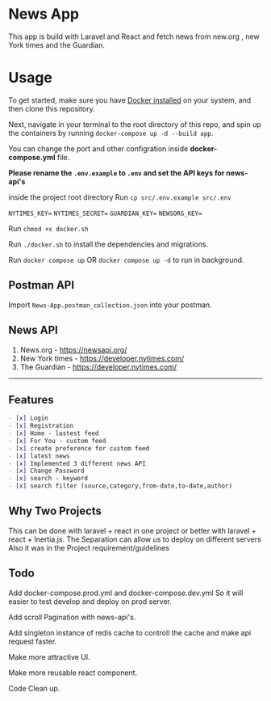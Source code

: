 # News App


This app is build with Laravel and React and fetch news from new.org , new York times and the Guardian. 


# Usage

To get started, make sure you have [Docker installed](https://docs.docker.com/) on your system, and then clone this repository.

Next, navigate in your terminal to the root directory of this repo, and spin up the containers by running `docker-compose up -d --build app`.


You can change the port and other configration inside **docker-compose.yml** file.

**Please rename the `.env.example` to `.env` and set the API keys for news-api's**

inside the project root directory Run `cp src/.env.example src/.env`


`NYTIMES_KEY=`
`NYTIMES_SECRET=`
`GUARDIAN_KEY=`
`NEWSORG_KEY=`

Run `chmod +x docker.sh`

Run `./docker.sh` to install the dependencies and migrations.

Run `docker compose up` OR `docker compose up -d` to run in background.

## Postman API
Import `News-App.postman_collection.json` into your postman.

## News API

 1. News.org - https://newsapi.org/
 2. New York times - https://developer.nytimes.com/
 3. The Guardian - https://developer.nytimes.com/

 ****




## Features

```markdown
- [x] Login
- [x] Registration
- [x] Home - lastest feed
- [x] For You - custom feed
- [x] create preference for custom feed
- [x] latest news
- [x] Implemented 3 different news API
- [x] Change Password
- [x] search - keyword
- [x] search filter (source,category,from-date,to-date,author)
```

## Why Two Projects

This can be done with laravel + react in one project or better with laravel + react + Inertia.js.
The Separation can allow us to deploy on different servers Also it was in the Project requirement/guidelines


## Todo
Add docker-compose.prod.yml and  docker-compose.dev.yml So it will easier to test develop and deploy on prod server.

Add scroll Pagination with news-api's.

Add singleton instance of redis cache to controll the cache and make api request faster.

Make more attractive UI.

Make more reusable react component. 

Code Clean up.

